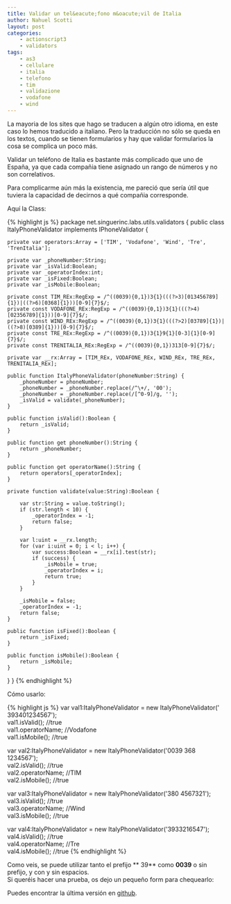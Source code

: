 ```yaml
---
title: Validar un tel&eacute;fono m&oacute;vil de Italia
author: Nahuel Scotti
layout: post
categories:
    - actionscript3
    - validators
tags:
    - as3
    - cellulare
    - italia
    - telefono
    - tim
    - validazione
    - vodafone
    - wind
---
```


La mayoria de los sites que hago se traducen a alg&uacute;n otro idioma, en este caso lo hemos traducido a italiano. Pero la traducci&oacute;n no s&oacute;lo se queda en los textos, cuando se tienen formularios y hay que validar formularios la cosa se complica un poco m&aacute;s.  

Validar un tel&eacute;fono de Italia es bastante m&aacute;s complicado que uno de Espa&ntilde;a, ya que cada compa&ntilde;ia tiene asignado un rango de n&uacute;meros y no son correlativos.

Para complicarme a&uacute;n m&aacute;s la existencia, me pareci&oacute; que ser&iacute;a &uacute;til que tuviera la capacidad de decirnos a qu&eacute; compa&ntilde;ia corresponde.

Aqu&iacute; la Class:

{% highlight js %}
package net.singuerinc.labs.utils.validators {
public class ItalyPhoneValidator implements IPhoneValidator {

    private var operators:Array = ['TIM', 'Vodafone', 'Wind', 'Tre', 'TrenItalia'];

    private var _phoneNumber:String;
    private var _isValid:Boolean;
    private var _operatorIndex:int;
    private var _isFixed:Boolean;
    private var _isMobile:Boolean;

    private const TIM_REx:RegExp = /^((0039){0,1})3{1}(((?>3)[013456789]{1})|((?>6)[0368]{1}))[0-9]{7}$/;
    private const VODAFONE_REx:RegExp = /^((0039){0,1})3{1}(((?>4)[02356789]{1}))[0-9]{7}$/;
    private const WIND_REx:RegExp = /^((0039){0,1})3{1}(((?>2)[03789]{1})|((?>8)[0389]{1}))[0-9]{7}$/;
    private const TRE_REx:RegExp = /^((0039){0,1})3{1}9{1}[0-3]{1}[0-9]{7}$/;
    private const TRENITALIA_REx:RegExp = /^((0039){0,1})313[0-9]{7}$/;

    private var __rx:Array = [TIM_REx, VODAFONE_REx, WIND_REx, TRE_REx, TRENITALIA_REx];

    public function ItalyPhoneValidator(phoneNumber:String) {
        _phoneNumber = phoneNumber;
        _phoneNumber = _phoneNumber.replace(/^\+/, '00');
        _phoneNumber = _phoneNumber.replace(/[^0-9]/g, '');
        _isValid = validate(_phoneNumber);
    }

    public function isValid():Boolean {
        return _isValid;
    }

    public function get phoneNumber():String {
        return _phoneNumber;
    }

    public function get operatorName():String {
        return operators[_operatorIndex];
    }

    private function validate(value:String):Boolean {

        var str:String = value.toString();
        if (str.length < 10) {
            _operatorIndex = -1;
            return false;
        }

        var l:uint = __rx.length;
        for (var i:uint = 0; i < l; i++) {
            var success:Boolean = __rx[i].test(str);
            if (success) {
                _isMobile = true;
                _operatorIndex = i;
                return true;
            }
        }

        _isMobile = false;
        _operatorIndex = -1;
        return false;
    }

    public function isFixed():Boolean {
        return _isFixed;
    }

    public function isMobile():Boolean {
        return _isMobile;
    }
}
}
{% endhighlight %}

C&oacute;mo usarlo:

{% highlight js %}
var val1:ItalyPhoneValidator = new ItalyPhoneValidator(' 393401234567');  
val1.isValid(); //true  
val1.operatorName; //Vodafone  
val1.isMobile(); //true  
    
var val2:ItalyPhoneValidator = new ItalyPhoneValidator('0039 368 1234567');  
val2.isValid(); //true  
val2.operatorName; //TIM  
val2.isMobile(); //true  
    
var val3:ItalyPhoneValidator = new ItalyPhoneValidator('380 4567321');  
val3.isValid(); //true  
val3.operatorName; //Wind  
val3.isMobile(); //true  
    
var val4:ItalyPhoneValidator = new ItalyPhoneValidator('3933216547');  
val4.isValid(); //true  
val4.operatorName; //Tre  
val4.isMobile(); //true
{% endhighlight %}

Como veis, se puede utilizar tanto el prefijo ** 39** como **0039** o sin prefijo, y con y sin espacios.  
Si quer&eacute;is hacer una prueba, os dejo un peque&ntilde;o form para chequearlo:

[2]: https://github.com/singuerinc/singuerinc-blog/blob/master/src/net/singuerinc/labs/utils/validators/ItalyPhoneValidator.as
Puedes encontrar la &uacute;ltima versi&oacute;n en [github][2].
